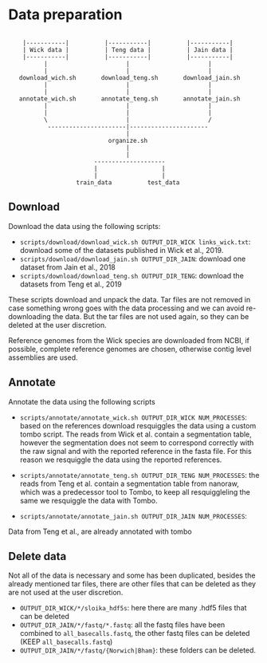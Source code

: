 # Data preparation

```

    |-----------|          |-----------|          |-----------|
    | Wick data |          | Teng data |          | Jain data |
    |-----------|          |-----------|          |-----------|
          |                      |                      |
          |                      |                      |
   download_wich.sh       download_teng.sh       download_jain.sh
          |                      |                      |
          |                      |                      |
   annotate_wich.sh       annotate_teng.sh       annotate_jain.sh
          |                      |                      |
          |                      |                      |
          \                      |                      /
           ----------------------|----------------------
                                 |
                            organize.sh
                                 |
                                 |
                        --------------------
                        |                  |
                        |                  |
                   train_data          test_data
```

## Download 

Download the data using the following scripts:

- `scripts/download/download_wick.sh OUTPUT_DIR_WICK links_wick.txt`: download some of the datasets published in Wick et al., 2019.
- `scripts/download/download_jain.sh OUTPUT_DIR_JAIN`: download one dataset from Jain et al., 2018
- `scripts/download/download_teng.sh OUTPUT_DIR_TENG`: download the datasets from Teng et al., 2019

These scripts download and unpack the data. Tar files are not removed in case something wrong goes with the data processing and we can avoid re-downloading the data. But the tar files are not used again, so they can be deleted at the user discretion.

Reference genomes from the Wick species are downloaded from NCBI, if possible, complete reference genomes are chosen, otherwise contig level assemblies are used.

## Annotate

Annotate the data using the following scripts

- `scripts/annotate/annotate_wick.sh OUTPUT_DIR_WICK NUM_PROCESSES`: based on the references download resquiggles the data using a custom tombo script. The reads from Wick et al. contain a segmentation table, however the segmentation does not seem to correspond correctly with the raw signal and with the reported reference in the fasta file. For this reason we resquiggle the data using the reported references. 

- `scripts/annotate/annotate_teng.sh OUTPUT_DIR_TENG NUM_PROCESSES`: the reads from Teng et al. contain a segmentation table from nanoraw, which was a predecessor tool to Tombo, to keep all resquiggleling the same we resquiggle the data with Tombo.

- `scripts/annotate/annotate_jain.sh OUTPUT_DIR_JAIN NUM_PROCESSES`: 

Data from Teng et al., are already annotated with tombo

## Delete data

Not all of the data is necessary and some has been duplicated, besides the already mentioned tar files, there are other files that can be deleted as they are not used at the user discretion.

- `OUTPUT_DIR_WICK/*/sloika_hdf5s`: here there are many .hdf5 files that can be deleted
- `OUTPUT_DIR_JAIN/*/fastq/*.fastq`: all the fastq files have been combined to `all_basecalls.fastq`, the other fastq files can be deleted (KEEP `all_basecalls.fastq`)
- `OUTPUT_DIR_JAIN/*/fastq/{Norwich|Bham}`: these folders can be deleted.


